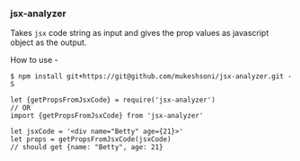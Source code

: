### jsx-analyzer

Takes `jsx` code string as input and gives the prop values as javascript object as the output.

How to use - 


```
$ npm install git+https://git@github.com/mukeshsoni/jsx-analyzer.git -S

let {getPropsFromJsxCode} = require('jsx-analyzer')
// OR
import {getPropsFromJsxCode} from 'jsx-analyzer'

let jsxCode = '<div name="Betty" age={21}>'
let props = getPropsFromJsxCode(jsxCode)
// should get {name: "Betty", age: 21}
```
